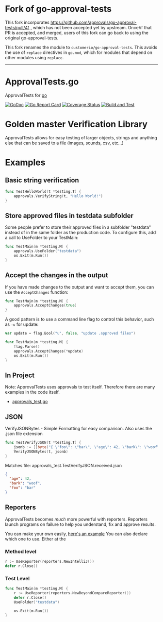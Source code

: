 # Fork of go-approval-tests

This fork incorporates https://github.com/approvals/go-approval-tests/pull/41 , which has not been accepted yet by upstream. Once/if that PR is accepted, and merged, users of this fork can go back to using the original go-approval-tests.

This fork renames the module to `customerio/go-approval-tests`. This avoids the use of `replace` directives in `go.mod`, which for modules that depend on other modules using `replace`.

---

# ApprovalTests.go

ApprovalTests for [go](https://golang.org/)

[![GoDoc](https://godoc.org/github.com/approvals/go-approval-tests?status.svg)](https://godoc.org/github.com/approvals/go-approval-tests)
[![Go Report Card](https://goreportcard.com/badge/github.com/approvals/go-approval-tests)](https://goreportcard.com/report/github.com/approvals/go-approval-tests)
[![Coverage Status](https://codecov.io/gh/approvals/go-approval-tests/graph/badge.svg)](https://codecov.io/gh/approvals/go-approval-tests)
[![Build and Test](https://github.com/approvals/go-approval-tests/actions/workflows/test.yml/badge.svg)](https://github.com/approvals/go-approval-tests/actions/workflows/test.yml)

# Golden master Verification Library

ApprovalTests allows for easy testing of larger objects, strings and anything else that can be saved to a file (images, sounds, csv, etc...)

# Examples

## Basic string verification

```go
func TestHelloWorld(t *testing.T) {
	approvals.VerifyString(t, "Hello World!")
}
```

## Store approved files in testdata subfolder

Some people prefer to store their approved files in a subfolder "testdata" instead of in the same folder as the
production code. To configure this, add a call to UseFolder to your TestMain:

```go
func TestMain(m *testing.M) {
	approvals.UseFolder("testdata")
	os.Exit(m.Run())
}
```

## Accept the changes in the output

If you have made changes to the output and want to accept them, you can use the `AcceptChanges` function:

```go
func TestMain(m *testing.M) {
	approvals.AcceptChanges(true)
}
```

A good pattern is to use a command line flag to control this behavior, such as `-u` for update:

```go
var update = flag.Bool("u", false, "update .approved files")

func TestMain(m *testing.M) {
	flag.Parse()
	approvals.AcceptChanges(*update)
	os.Exit(m.Run())
}
```

## In Project

Note: ApprovalTests uses approvals to test itself. Therefore there are many examples in the code itself.

- [approvals_test.go](approvals_test.go)

## JSON

VerifyJSONBytes - Simple Formatting for easy comparison. Also uses the .json file extension

```go
func TestVerifyJSON(t *testing.T) {
	jsonb := []byte("{ \"foo\": \"bar\", \"age\": 42, \"bark\": \"woof\" }")
	VerifyJSONBytes(t, jsonb)
}
```

Matches file: approvals_test.TestVerifyJSON.received.json

```json
{
  "age": 42,
  "bark": "woof",
  "foo": "bar"
}
```

## Reporters

ApprovalTests becomes _much_ more powerful with reporters. Reporters launch programs on failure to help you understand, fix and approve results.

You can make your own easily, [here's an example](reporters/beyond_compare.go)
You can also declare which one to use. Either at the

### Method level

```go
r := UseReporter(reporters.NewIntelliJ())
defer r.Close()
```

### Test Level

```go
func TestMain(m *testing.M) {
	r := UseReporter(reporters.NewBeyondCompareReporter())
	defer r.Close()
	UseFolder("testdata")

	os.Exit(m.Run())
}
```
